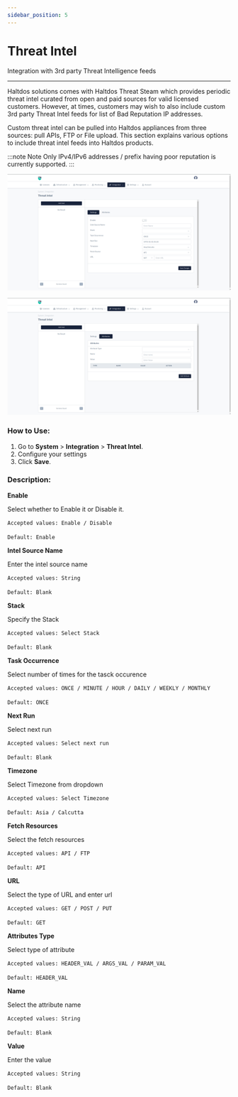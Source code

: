 ```yaml
---
sidebar_position: 5
---
```


# Threat Intel

Integration with 3rd party Threat Intelligence feeds

---

Haltdos solutions comes with Haltdos Threat Steam which provides periodic threat intel curated from open and paid sources for valid licensed customers. However, at times, customers may wish to also include custom 3rd party Threat Intel feeds for list of Bad Reputation IP addresses.

Custom threat intel can be pulled into Haltdos appliances from three sources: pull APIs, FTP or File upload. This section explains various options to include threat intel feeds into Haltdos products.

:::note Note
Only IPv4/IPv6 addresses / prefix having poor reputation is currently supported.
:::

![threat_feeds](/img/platform/v8/docs/sysThreat.png)

![threat_feeds](/img/platform/v8/docs/sysThreat2.png)

### How to Use:

1. Go to **System** > **Integration** > **Threat Intel**.
2. Configure your settings
3. Click **Save**.
  
### Description:

**Enable**  
  
Select whether to Enable it or Disable it. 

    Accepted values: Enable / Disable

    Default: Enable 

**Intel Source Name**  
  
Enter the intel source name

    Accepted values: String

    Default: Blank 

**Stack**  

Specify the Stack 

    Accepted values: Select Stack

    Default: Blank 

**Task Occurrence**  

Select number of times for the tasck occurence

    Accepted values: ONCE / MINUTE / HOUR / DAILY / WEEKLY / MONTHLY

    Default: ONCE 

**Next Run**

Select next run

    Accepted values: Select next run

    Default: Blank 

**Timezone**

Select Timezone from dropdown

    Accepted values: Select Timezone

    Default: Asia / Calcutta 

**Fetch Resources**

Select the fetch resources

    Accepted values: API / FTP

    Default: API 

**URL**

Select the type of URL and enter url

    Accepted values: GET / POST / PUT

    Default: GET

**Attributes Type**

Select type of attribute

    Accepted values: HEADER_VAL / ARGS_VAL / PARAM_VAL

    Default: HEADER_VAL

**Name**

Select the attribute name

    Accepted values: String

    Default: Blank

**Value**

Enter the value 

    Accepted values: String

    Default: Blank

